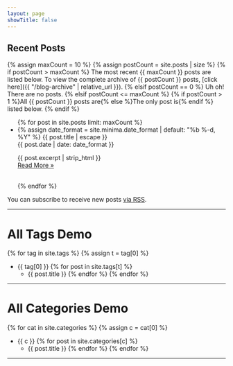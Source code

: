 ```yaml
---
layout: page
showTitle: false
---
```


## Recent Posts

{% assign maxCount = 10 %}
{% assign postCount = site.posts | size %}
{% if postCount > maxCount %}
  The most recent {{ maxCount }} posts are listed below. To view the complete archive of {{ postCount }} posts, [click here]({{ "/blog-archive" | relative_url }}).
{% elsif postCount == 0 %}
  Uh oh! There are no posts.
{% elsif postCount <= maxCount %}
  {% if postCount > 1 %}All {{ postCount }} posts are{% else %}The only post is{% endif %} listed below.
{% endif %}


<ul class="post-list">
{% for post in site.posts limit: maxCount %}
  <li>
    {% assign date_format = site.minima.date_format | default: "%b %-d, %Y" %}
    <span class="post-list-title">{{ post.title | escape }}</span><br/>
    <span class="post-meta">{{ post.date | date: date_format }}</span>
    <p>{{ post.excerpt | strip_html }}<br/>
    <a class="post-link" href="{{ post.url | relative_url }}">Read More &raquo;</a></p>
    <br/>
  </li>
{% endfor %}
</ul>

<p class="rss-subscribe">You can subscribe to receive new posts <a href='{{ "/feed.xml" | relative_url }}'>via RSS</a>.</p>

<hr/>

# All Tags Demo

{% for tag in site.tags %}
{% assign t = tag[0] %}
* {{ tag[0] }}
  {% for post in site.tags[t] %}
    * {{ post.title }}
      {% endfor %}
      {% endfor %}

<hr/>

# All Categories Demo

{% for cat in site.categories %}
  {% assign c = cat[0] %}
  * {{ c }}
    {% for post in site.categories[c] %}
    * {{ post.title }}
    {% endfor %}
{% endfor %}

<hr/>

